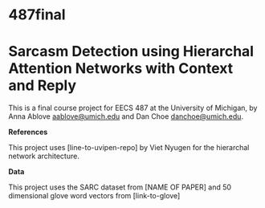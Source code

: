 # 487final
# Sarcasm Detection using Hierarchal Attention Networks with Context and Reply

This is a final course project for EECS 487 at the University of Michigan, by Anna Ablove <aablove@umich.edu> and Dan Choe <danchoe@umich.edu>.

**References**

This project uses [line-to-uvipen-repo] by Viet Nyugen for the hierarchal network architecture.

**Data**

This project uses the SARC dataset from [NAME OF PAPER] and 50 dimensional glove word vectors from [link-to-glove]
